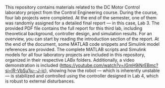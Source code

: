 This repository contains materials related to the DC Motor Control laboratory project from the Control Engineering course.
During the course, four lab projects were completed. At the end of the semester, one of them was randomly assigned for a detailed final report — in this case, Lab 3.
The provided PDF file contains the full report for this third lab, including theoretical background, controller design, and simulation results.
For an overview, you can start by reading the introduction section of the report.
At the end of the document, some MATLAB code snippets and Simulink model references are provided.
The complete MATLAB scripts and Simulink models for all four laboratory projects are included in this repository, organized in their respective LABx folders.
Additionally, a video demonstration is included (https://youtube.com/watch?v=/GmH9iNrEBmc?si=IR-VbSu1ju--J-jc), showing how the robot — which is inherently unstable — is stabilized and controlled using the controller designed in Lab 4, which is robust to external disturbances.
